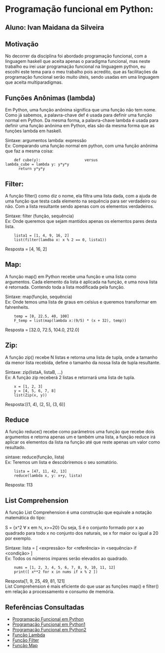 # Programação funcional em Python: 
## Aluno: Ivan Maidana da Silveira

## Motivação
No decorrer da disciplina foi abordado programação funcional, com a linguagem haskell que aceita apenas o paradigma funcional, mas neste trabalho eu irei usar programação funcional na linguagem python, eu escolhi este tema para o meu trabalho pois acredito, que as facilitações da programação funcional serão muito úteis, sendo usadas em uma linguagem que aceita multiparadigmas. 

## Funções Anônimas (lambda)
Em Python, uma função anônima significa que uma função não tem nome. Como já sabemos, a palavra-chave def é usada para definir uma função normal em Python.
Da mesma forma, a palavra-chave lambda é usada para definir uma função anônima em Python, elas são da mesma forma que as funções lambda em haskell.

Sintaxe: argumentos lambda: expressão<br>
Ex: Comparando uma função normal em python, com uma função anônima que faz a mesma coisa:<br>

        def cube(y):                    versus                        lambda_cube = lambda y: y*y*y 
          return y*y*y 
  
        


## Filter:
A função filter() como diz o nome, ela filtra uma lista dada, com a ajuda de uma função que testa cada elemento na sequência para ser verdadeiro ou não.
Com a lista resultante sendo apenas com os elementos verdadeiros.

Sintaxe: filter (função, sequência)<br>
Ex: Onde queremos que sejam mantidos apenas os elementos pares desta lista.<br>

        lista1 = [1, 4, 9, 16, 2]
        list(filter(lamdba x: x % 2 == 0, lista1))  
        
Resposta = [4, 16, 2]


## Map:
A função map() em Python recebe uma função e uma lista como argumentos. Cada elemento da lista é aplicada na função, e uma nova 
lista é retornada. Contendo toda a lista modificada pela função.

Sintaxe: map(função, sequência)<br>
Ex: Onde temos uma lista de graus em celsius e queremos transformar em fahrenheits.<br>

        temp = [0, 22.5, 40, 100]
        F_temp = list(map(lambda x:(9/5) * (x + 32), temp))

Resposta = [32.0, 72.5, 104.0, 212.0]

## Zip:
A função zip() recebe N listas e retorna uma lista de tupla, onde a tamanho da menor lista recebida, define o tamanho da nossa lista de tupla resultante.

Sintaxe: zip(listaA, listaB, ...)<br>
Ex: A função zip receberá 2 listas e retornará uma lista de tupla.<br>
        
        x = [1, 2, 3]
        y = [4, 5, 6, 7, 8]
        list(Zip(x, y))
        
Resposta:[(1, 4), (2, 5), (3, 6)]

## Reduce
A função reduce() recebe como parâmetros uma função que recebe dois argumentos e retorna apenas um e também uma lista, a função reduce irá aplicar os elementos da lista na função até que reste apenas um valor como resultado.

sintaxe: reduce(função, lista)<br>
Ex: Teremos um lista e descobriremos o seu somatório.<br>

        lista = [47, 11, 42, 13]
        reduce(lambda x, y: x+y, lista)
Resposta: 113

## List Comprehension
A função List Comprehension é uma construção que equivale a notação matemática do tipo:

S = {x^2 ∀ x em ℕ, x>=20}
Ou seja, S é o conjunto formado por x ao quadrado para todo x no conjunto dos naturais, se x for maior ou igual a 20 por exemplo.

Sintaxe: lista = [ <expressão> for <referência> in <sequência> if <condição> ]<br>
Ex: Todos os números ímpares serão elevados ao quadrado.<br>

        nums = [1, 2, 3, 4, 5, 6, 7, 8, 9, 10, 11, 12]
        print([ x**2 for x in nums if x % 2 ])
Resposta[1, 9, 25, 49, 81, 121]<br>
List Comprehension é mais eficiente do que usar as funções map() e filter() em relação a processamento e consumo de memória.


## Referências Consultadas


* [Programação Funcional em Python](https://acervolima.com/programacao-funcional-em-python/)
* [Programação Funcional em Python1](https://www.codigofluente.com.br/aula-18-programacao-funcional-em-python/)
* [Programação Funcional em Python2](https://docs.python.org/pt-br/3/howto/functional.html)
* [Função Lambda](https://acervolima.com/funcoes-python-lambda/)
* [Função Filter](https://acervolima.com/filter-em-python/)
* [Função Map](https://www.geeksforgeeks.org/python-map-function/)
